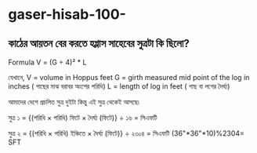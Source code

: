 # gaser-hisab-100-

## কাঠের আয়তন বের করতে হপ্পাস সাহেবের সুত্রটা কি ছিলো?

Formula
V = (G ÷ 4)² * L

যেখানে,
V = volume in Hoppus feet
G = girth measured mid point of the log in inches ( গাছের মাঝ বরাবর  অংশের পরিধি)
L = length of log in feet ( গাছ বা লগের দৈর্ঘ্য)

আমাদের দেশে প্রচলিত সুত্র দুইটা কিন্তু এই সুত্র থেকেই আসছে৷

সুত্র ১ = {(পরিধি × পরিধি)  ফিটে × দৈর্ঘ্য (ফিটে)} ÷ ১৬ = সিএফটি

সুত্র ২ = {(পরিধি × পরিধি)  ইঞ্চিতে × দৈর্ঘ্য (ফিটে)} ÷ ২৩০৪ = সিএফটি
        (36"*36"*10)%2304= SFT
